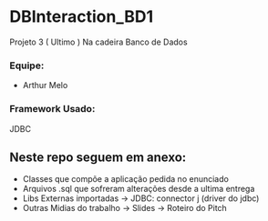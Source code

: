 # DBInteraction_BD1
Projeto 3 ( Ultimo ) Na cadeira Banco de Dados

### Equipe:
- Arthur Melo

### Framework Usado:
JDBC

## Neste repo seguem em anexo:
- Classes que compõe a aplicação pedida no enunciado
- Arquivos .sql que sofreram alterações desde a ultima entrega
- Libs Externas importadas
  -> JDBC: connector j (driver do jdbc)
- Outras Midias do trabalho
  -> Slides
  -> Roteiro do Pitch

